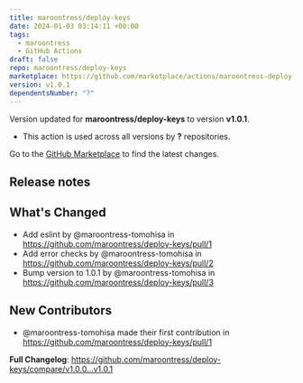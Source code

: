 ```yaml
---
title: maroontress/deploy-keys
date: 2024-01-03 03:14:11 +00:00
tags:
  - maroontress
  - GitHub Actions
draft: false
repo: maroontress/deploy-keys
marketplace: https://github.com/marketplace/actions/maroontress-deploy-keys
version: v1.0.1
dependentsNumber: "?"
---
```



Version updated for **maroontress/deploy-keys** to version **v1.0.1**.
- This action is used across all versions by **?** repositories.

Go to the [GitHub Marketplace](https://github.com/marketplace/actions/maroontress-deploy-keys) to find the latest changes.

## Release notes

## What's Changed
* Add eslint by @maroontress-tomohisa in https://github.com/maroontress/deploy-keys/pull/1
* Add error checks by @maroontress-tomohisa in https://github.com/maroontress/deploy-keys/pull/2
* Bump version to 1.0.1 by @maroontress-tomohisa in https://github.com/maroontress/deploy-keys/pull/3

## New Contributors
* @maroontress-tomohisa made their first contribution in https://github.com/maroontress/deploy-keys/pull/1

**Full Changelog**: https://github.com/maroontress/deploy-keys/compare/v1.0.0...v1.0.1
